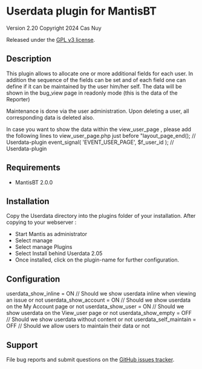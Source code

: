 # Userdata plugin for MantisBT

Version 2.20
Copyright 2024 Cas Nuy

Released under the [GPL v3 license](http://opensource.org/licenses/GPL-3.0).


## Description

This plugin allows to allocate one or more additional fields for each user.
In addition the sequence of the fields can be set and of each field one can define if it can be maintained by the user him/her self.
The data will be shown in the bug_view page in readonly mode (this is the data of the Reporter)

Maintenance is done via the user administration.
Upon deleting a user, all corresponding data is deleted also.

In case you want to show the data within the view_user_page ,
please add the following lines to view_user_page.php just before "layout_page_end();
// Userdata-plugin
event_signal( 'EVENT_USER_PAGE',  $f_user_id ); 
// Userdata-plugin

## Requirements

- MantisBT 2.0.0

## Installation

Copy the Userdata directory into the plugins folder of your installation.
After copying to your webserver :
- Start Mantis as administrator
- Select manage
- Select manage Plugins
- Select Install behind Userdata 2.05
- Once installed, click on the plugin-name for further configuration.

## Configuration

userdata_show_inline	=	ON	// Should we show userdata inline when viewing an issue or not
userdata_show_account	=	ON 	// Should we show userdata on the My Account page or not
userdata_show_user	=	ON	// Should we show userdata on the View_user page or not
userdata_show_empty	=	OFF	// Should we show userdata without content or not
userdata_self_maintain	=	OFF 	// Should we allow users to maintain their data or not
	 
## Support

File bug reports and submit questions on the
[GitHub issues tracker](http://github.com/mantisbt-plugins/Userdata/issues).
